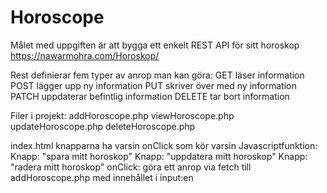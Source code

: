 # Horoscope
Målet med uppgiften är att bygga ett enkelt REST API för sitt horoskop
https://nawarmohra.com/Horoskop/

Rest definierar fem typer av anrop man kan göra:
GET
läser information
POST lägger upp ny information
PUT skriver över med ny information
PATCH uppdaterar befintlig information
DELETE tar bort information

Filer i projekt: 
addHoroscope.php
viewHoroscope.php
updateHoroscope.php
deleteHoroscope.php

index.html
knapparna ha varsin onClick som kör varsin Javascriptfunktion:
Knapp: "spara mitt horoskop" 
Knapp: "uppdatera mitt horoskop" 
Knapp: "radera mitt horoskop" 
onClick: göra ett anrop via fetch till addHoroscope.php med innehållet i input:en

